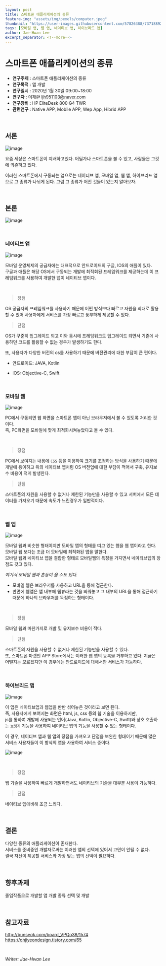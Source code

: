 ```yaml
---	
layout: post	
title: 스마트폰 애플리케이션의 종류	
feature-img: "assets/img/pexels/computer.jpeg"	
thumbnail: "https://user-images.githubusercontent.com/57826388/73718892-1f416280-4761-11ea-93b0-77eb953256af.png"	
tags: [모바일 앱, 웹 앱, 네이티브 앱, 하이브리드 앱]	
author: Jae-Hwan Lee	
excerpt_separator: <!--more-->	
---	
```

# 스마트폰 애플리케이션의 종류	
<!--more-->
* **연구주제** : 스마트폰 애플리케이션의 종류	
* **연구목적** : 앱 개발	
* **연구일시** : 2020년 1월 30일 09:00~18:00	
* **연구자** : 이재환 <ljh951103@naver.com>	
* **연구장비** : HP EliteDesk 800 G4 TWR	
* **관련연구** : Native APP, Mobile APP, Wep App, Hibrid APP	

<br/>	

## 서론	

![image](https://user-images.githubusercontent.com/57826388/73718892-1f416280-4761-11ea-93b0-77eb953256af.png)	

요즘 세상은 스마트폰이 지배하고있다. 어딜가나 스마트폰을 볼 수 있고, 사람들은 그것에 의존하고 있다.  	

이러한 스마트폰에서 구동되는 앱으로는 네이티브 앱, 모바일 앱, 웹 앱, 하이브리드 앱으로 그 종류가 나뉘게 된다. 그럼 그 종류가 어떤 것들이 있는지 알아보자.	

<br/>	

## 본론	

![image](https://user-images.githubusercontent.com/57826388/73719033-7f380900-4761-11ea-8e83-586d8d5ed0cc.png)	

<br/>	

### **네이티브 앱**	

![image](https://user-images.githubusercontent.com/57826388/73719904-0f774d80-4764-11ea-970a-28e700ed62bf.png)	

모바일 운영체제의 공급자에는 대표적으로 안드로이드의 구글, IOS의 애플이 있다.  	
구글과 애플은 해당 OS에서 구동되는 개발에 최적회된 프레임워크를 제공하는데 이 프레임워크를 사용하여 개발한 앱이 네이티브 앱이다.	

<br/>	

> 장점	

OS 공급자의 프레임워크를 사용하기 때문에 어떤 방식보다 빠르고 자원을 최대로 활용할 수 있어 사용자에게 서비스를 가장 빠르고 풍부하게 제공할 수 있다.	

> 단점	

OS가 꾸준히 업그레이드 되고 이와 동시에 프레임워크도 업그레이드 되면서 기존에 사용하던 코드를 활용할 수 없는 경우가 발생하기도 한다.  	

또, 사용자가 다양한 버전의 os를 사용하기 때문에 버전관리에 대한 부담이 큰 편이다.	

- 안드로이드: JAVA, Kotlin	

- IOS: Objective-C, Swift	

<br/>	

### **모바일 웹**	

![image](https://user-images.githubusercontent.com/57826388/73720032-59f8ca00-4764-11ea-8a28-0f65368db23b.png)	


PC에서 구동되면 웹 화면을 스마트폰 앱이 아닌 브라우저에서 볼 수 있도록 처리한 것이다.  	
즉, PC화면을 모바일에 맞게 최적화시켜놓았다고 볼 수 있다.	

<br/>	

>장점	

PC에서 보여지는 내용에 `CSS` 등을 이용하여 크기를 조정하는 방식을 사용하기 때문에 개발에 용이하고 위의 네이티브 앱처럼 OS 버전업에 대한 부담이 적어서 구축, 유지보수 비용이 적게 발생한다.	

>단점	

스마트폰의 자원을 사용할 수 없거나 제한된 기능만을 사용할 수 있고 서버에서 모든 데이터를 가져오기 때문에 속도가 느린경우가 일반적이다.	

<br/>	

### **웹 앱**	

![image](https://user-images.githubusercontent.com/57826388/73720050-69781300-4764-11ea-9d2b-77dd55d257d9.png)	

모바일 웹과 비슷한 형태이지만 모바일 앱의 형태를 띠고 있는 웹을 웹 앱이라고 한다. 모바일 웹 보다는 조금 더 모바일에 최적화된 앱을 말한다.  	
모바일 웹과 네이티브 앱을 결합한 형태로 모바일웹의 특징을 가지면서 네이티브앱의 장점도 갖고 있다.	

*여기서 모바일 웹과 혼동이 올 수도 있다.*	

- 모바일 웹은 브라우저를 사용하고 URL을 통해 접근한다.	
- 반면에 웹앱은 앱 내부에 웹뷰라는 것을 띄워놓고 그 내부의 URL을 통해 접근하기 때문에 하나의 브라우저를 독점하는 형태이다.	

<br/>	

> 장점	

모바일 웹과 마찬가지로 개발 및 유지보수 비용이 적다.	

> 단점	

스마트폰의 자원을 사용할 수 없거나 제한된 기능만을 사용할 수 있다.   	
또, 스마트폰 마켓인 APP Store에서는 이러한 웹 앱의 등록을 거부하고 있다. 지금은 어떨지는 모르겠지만 이 경우에는 안드로이드에 대해서만 서비스가 가능하다.	

<br/>	

### **하이브리드 앱**	

![image](https://user-images.githubusercontent.com/57826388/73720274-e3a89780-4764-11ea-888b-7783dc961a81.png)	

이 앱은 네이티브앱과 웹앱을 반반 섞어놓은 것이라고 보면 된다.  	
즉, 사용자에게 보여지는 화면은 html, js, css 등의 웹 기술을 이용하지만,  	
js를 통하여 개발에 사용되는 언어(Java, Kotlin, Objective-C, Swift)와 상호 호출하는 `브릿지` 기능을 사용하여 네이티브 앱의 기능을 사용할 수 있는 형태이다.  	

이 경우, 네이티브 앱과 웹 앱의 장점을 가져오고 단점을 보완한 형태이기 때문에 많은 서비스 사용자들이 이 방식의 앱을 사용하여 서비스 중이다.	

![image](https://user-images.githubusercontent.com/57826388/73720151-a6dca080-4764-11ea-8e01-cd5437bf4947.png)	

<br/>	

> 장점	

웹 기술을 사용하여 빠르게 개발하면서도 네이티브의 기술을 대부분 사용이 가능하다.	

> 단점	

네이티브 앱에비해 조금 느리다.	

<br/>	

## 결론	

다양한 종류의 애플리케이션이 존재한다.  	
서비스를 준비중인 개발자로써는 이러한 앱의 선택에 있어서 고민이 안될 수 없다.  	
결국 자신이 제공할 서비스와 가장 맞는 앱의 선택이 필요하다.	

<br/>	

## 향후과제	

졸업작품으로 개발할 앱 개발 종류 선택 및 개발	

<br/>	

## 참고자료	

<http://bunseok.com/board_VPQo38/1574>  
<https://ohjiyeondesign.tistory.com/65>	

<br/>	

*Writer: Jae-Hwan Lee*